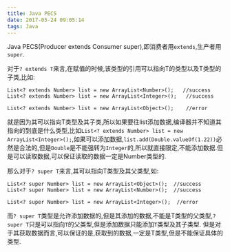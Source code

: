 ```yaml
---
title: Java PECS
date: 2017-05-24 09:05:14
tags: Java
---
```


Java PECS(Producer extends Consumer super),即消费者用`extends`,生产者用`super`.

<!--more-->

对于`? extends T`来言,在赋值的时候,该类型的引用可以指向T的类型以及T类型的子类,比如:
```
List<? extends Number> list = new ArrayList<Number>();   //success
List<? extends Number> list = new ArrayList<Integer>();   //success

List<? extends Number> list = new ArrayList<Object>();    //error
```

就是因为其可以指向T类型及其子类,所以如果要往list添加数据,编译器并不知道其指向的到底是什么类型,比如`List<? extends Number> list = new ArrayList<Integer>();`,如果可以添加数据,`list.add(Double.valueOf(1.22))`必然是合法的,但是`Double`是不能强转为`Integer`的,所以就直接限定,不能添加数据.但是可以读取数据,可以保证读取的数据一定是Number类型的.

那么对于`? super T`来言,其可以指向T类型及其父类型,如:
```
List<? super Number> list = new ArrayList<Object>();  //success
List<? super Number> list = new ArrayList<Number>();  //success

List<? super Number> list = new ArrayList<Integer>();  //error
```

而`? super T`类型是允许添加数据的,但是其添加的数据,不能是T类型的父类型,`? super T`只是可以指向`T`的父类型,但是添加数据只能添加`T`类型及其子类型.
但是对于其获取数据而言,可以保证的是,获取到的数据,一定是T类型,但是不能保证具体的类型.

